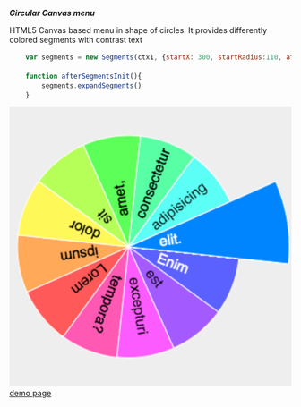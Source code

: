 ***Circular Canvas menu***

HTML5 Canvas based menu in shape of circles. It provides differently colored segments with contrast text 

```javascript
    var segments = new Segments(ctx1, {startX: 300, startRadius:110, afterInit: afterSegmentsInit});
    
    function afterSegmentsInit(){
        segments.expandSegments()
    }
```
![alt canvas segment menu](segment.png)
[demo page](alex-volkov.github.io/canvas-circle-menu)